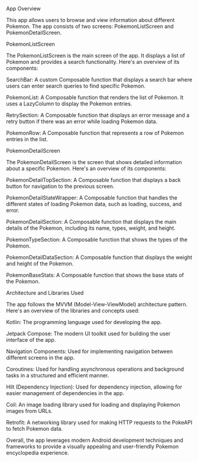 App Overview

This app allows users to browse and view information about different Pokemon. The app consists of two screens: PokemonListScreen and PokemonDetailScreen.

PokemonListScreen

The PokemonListScreen is the main screen of the app. It displays a list of Pokemon and provides a search functionality. Here's an overview of its components:

SearchBar: A custom Composable function that displays a search bar where users can enter search queries to find specific Pokemon.

PokemonList: A Composable function that renders the list of Pokemon. It uses a LazyColumn to display the Pokemon entries.

RetrySection: A Composable function that displays an error message and a retry button if there was an error while loading Pokemon data.

PokemonRow: A Composable function that represents a row of Pokemon entries in the list.

PokemonDetailScreen

The PokemonDetailScreen is the screen that shows detailed information about a specific Pokemon. Here's an overview of its components:

PokemonDetailTopSection: A Composable function that displays a back button for navigation to the previous screen.

PokemonDetailStateWrapper: A Composable function that handles the different states of loading Pokemon data, such as loading, success, and error.

PokemonDetailSection: A Composable function that displays the main details of the Pokemon, including its name, types, weight, and height.

PokemonTypeSection: A Composable function that shows the types of the Pokemon.

PokemonDetailDataSection: A Composable function that displays the weight and height of the Pokemon.

PokemonBaseStats: A Composable function that shows the base stats of the Pokemon.

Architecture and Libraries Used

The app follows the MVVM (Model-View-ViewModel) architecture pattern. Here's an overview of the libraries and concepts used:

Kotlin: The programming language used for developing the app.

Jetpack Compose: The modern UI toolkit used for building the user interface of the app.

Navigation Components: Used for implementing navigation between different screens in the app.

Coroutines: Used for handling asynchronous operations and background tasks in a structured and efficient manner.

Hilt (Dependency Injection): Used for dependency injection, allowing for easier management of dependencies in the app.

Coil: An image loading library used for loading and displaying Pokemon images from URLs.

Retrofit: A networking library used for making HTTP requests to the PokeAPI to fetch Pokemon data.

Overall, the app leverages modern Android development techniques and frameworks to provide a visually appealing and user-friendly Pokemon encyclopedia experience.
